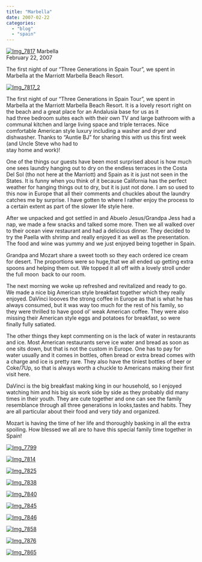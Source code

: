 ```yaml
---
title: "Marbella"
date: 2007-02-22
categories: 
  - "blog"
  - "spain"
---
```


 [![Img_7817](https://pub-ac94b3f306b24c0dba4238943c97f2e1.r2.dev/2008/04/17/img_7817.png "Img_7817")](https://pub-ac94b3f306b24c0dba4238943c97f2e1.r2.dev/photos/uncategorized/2008/04/17/img_7817.png) Marbella  
February 22, 2007

The first night of our “Three Generations in Spain Tour”, we spent in Marbella at the Marriott Marbella Beach Resort.

<!--more-->

[![Img_7817_2](https://pub-ac94b3f306b24c0dba4238943c97f2e1.r2.dev/2008/04/17/img_7817_2.png "Img_7817_2")](https://pub-ac94b3f306b24c0dba4238943c97f2e1.r2.dev/photos/uncategorized/2008/04/17/img_7817_2.png)

The first night of our “Three Generations in Spain Tour”, we spent in Marbella at the Marriott Marbella Beach Resort. It is a lovely resort right on the beach and a great place for an Andalusia base for us as it  
had three bedroom suites each with their own TV and large bathroom with a communal kitchen and large living space and triple terraces. Nice comfortable American style luxury including a washer and dryer and dishwasher. Thanks to “Auntie BJ” for sharing this with us this first week (and Uncle Steve who had to  
stay home and work)!

One of the things our guests have been most surprised about is how much one sees laundry hanging out to dry on the endless terraces in the Costa Del Sol (tho not here at the Marriott) and Spain as it is just not seen in the States. It is funny when you think of it because California has the perfect weather for hanging things out to dry, but it is just not done. I am so used to this now in Europe that all their comments and chuckles about the laundry catches me by surprise. I have gotten to where I rather enjoy the process to a certain extent as part of the slower life style here.

After we unpacked and got settled in and Abuelo Jesus/Grandpa Jess had a nap, we made a few snacks and talked some more. Then we all walked over to their ocean view restaurant and had a delicious dinner. They decided to try the Paella with shrimp and really enjoyed it as well as the presentation. The food and wine was yummy and we just enjoyed being together in Spain.

Grandpa and Mozart share a sweet tooth so they each ordered ice cream for desert. The proportions were so huge,that we all ended up getting extra spoons and helping them out. We topped it all off with a lovely stroll under the full moon  back to our room.

The next morning we woke up refreshed and revitalized and ready to go. We made a nice big American style breakfast together which they really enjoyed. DaVinci loooves the strong coffee in Europe as that is what he has always consumed, but it was way too much for the rest of his family, so they were thrilled to have good ol’ weak American coffee. They were also missing their American style eggs and potatoes for breakfast, so were finally fully satiated.

The other things they kept commenting on is the lack of water in restaurants and ice. Most American restaurants serve ice water and bread as soon as one sits down, but that is not the custom in Europe. One has to pay for water usually and it comes in bottles, often bread or extra bread comes with a charge and ice is pretty rare. They also have the tiniest bottles of beer or Coke/7Up, so that is always worth a chuckle to Americans making their first visit here.

DaVinci is the big breakfast making king in our household, so I enjoyed watching him and his big sis work side by side as they probably did many times in their youth. They are cute together and one can see the family resemblance through all three generations in looks,tastes and habits. They are all particular about their food and very tidy and organized.

Mozart is having the time of her life and thoroughly basking in all the extra spoiling. How blessed we all are to have this special family time together in Spain!

[![Img_7799](https://pub-ac94b3f306b24c0dba4238943c97f2e1.r2.dev/2008/04/17/img_7799.png "Img_7799")](https://pub-ac94b3f306b24c0dba4238943c97f2e1.r2.dev/photos/uncategorized/2008/04/17/img_7799.png)

[![Img_7814](https://pub-ac94b3f306b24c0dba4238943c97f2e1.r2.dev/2008/04/17/img_7814.png "Img_7814")](https://pub-ac94b3f306b24c0dba4238943c97f2e1.r2.dev/photos/uncategorized/2008/04/17/img_7814.png)

[![Img_7825](https://pub-ac94b3f306b24c0dba4238943c97f2e1.r2.dev/2008/04/17/img_7825.png "Img_7825")](https://pub-ac94b3f306b24c0dba4238943c97f2e1.r2.dev/photos/uncategorized/2008/04/17/img_7825.png)

[![Img_7838](https://pub-ac94b3f306b24c0dba4238943c97f2e1.r2.dev/2008/04/17/img_7838.png "Img_7838")](https://pub-ac94b3f306b24c0dba4238943c97f2e1.r2.dev/photos/uncategorized/2008/04/17/img_7838.png)

[![Img_7840](https://pub-ac94b3f306b24c0dba4238943c97f2e1.r2.dev/2008/04/17/img_7840.png "Img_7840")](https://pub-ac94b3f306b24c0dba4238943c97f2e1.r2.dev/photos/uncategorized/2008/04/17/img_7840.png)

[![Img_7845](https://pub-ac94b3f306b24c0dba4238943c97f2e1.r2.dev/2008/04/17/img_7845.png "Img_7845")](https://pub-ac94b3f306b24c0dba4238943c97f2e1.r2.dev/photos/uncategorized/2008/04/17/img_7845.png)

[![Img_7846](https://pub-ac94b3f306b24c0dba4238943c97f2e1.r2.dev/2008/04/17/img_7846.png "Img_7846")](https://pub-ac94b3f306b24c0dba4238943c97f2e1.r2.dev/photos/uncategorized/2008/04/17/img_7846.png)

[![Img_7858](https://pub-ac94b3f306b24c0dba4238943c97f2e1.r2.dev/2008/04/17/img_7858.png "Img_7858")](https://pub-ac94b3f306b24c0dba4238943c97f2e1.r2.dev/photos/uncategorized/2008/04/17/img_7858.png)

[![Img_7876](https://pub-ac94b3f306b24c0dba4238943c97f2e1.r2.dev/2008/04/17/img_7876.png "Img_7876")](https://pub-ac94b3f306b24c0dba4238943c97f2e1.r2.dev/photos/uncategorized/2008/04/17/img_7876.png)

[![Img_7865](https://pub-ac94b3f306b24c0dba4238943c97f2e1.r2.dev/2008/04/17/img_7865.png "Img_7865")](https://pub-ac94b3f306b24c0dba4238943c97f2e1.r2.dev/photos/uncategorized/2008/04/17/img_7865.png)
